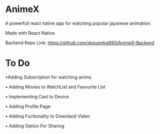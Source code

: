 # AnimeX
A powerfull react native app for watching popular japanese animation.

Made with React Native 

Backend Repo Link: https://github.com/dsoumitra693/AnimeX-Backend


# To Do

•Adding Subscription for watching anime.

• Adding Movies to WatchList and Favourite List

• Implementing Cast to Device

• Adding Profile Page

• Adding Fuctionality to Downlaod Video

• Adding Option For Sharing

